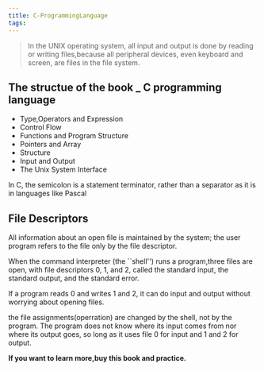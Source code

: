 ```yaml
---
title: C-ProgrammingLanguage
tags:
---
```


> In the UNIX operating system, all input and output is done by reading or writing files,because all peripheral devices, even keyboard and screen, are files in the file system.

## The structue of the book _ C programming language

- Type,Operators and Expression
- Control Flow
- Functions and Program Structure
- Pointers and Array
- Structure
- Input and Output
- The Unix System Interface

In C, the semicolon is a statement terminator, rather than a separator as it is in languages like
Pascal
<!--more-->
## File Descriptors

All information about an open file is maintained by the system; the user program refers to the file only by the file descriptor.

When the command interpreter (the ``shell'') runs a program,three files are open, with file descriptors 0, 1, and 2, called the standard input, the standard output, and the standard error.

If a program reads 0 and writes 1 and 2, it can do input and output without worrying about opening files.

the file assignments(operration) are changed by the shell, not by the program. The program does not know where its input comes from nor where its output goes, so long as it uses file 0 for input and 1 and 2 for output.

**If you want to learn more,buy this book and practice.**
